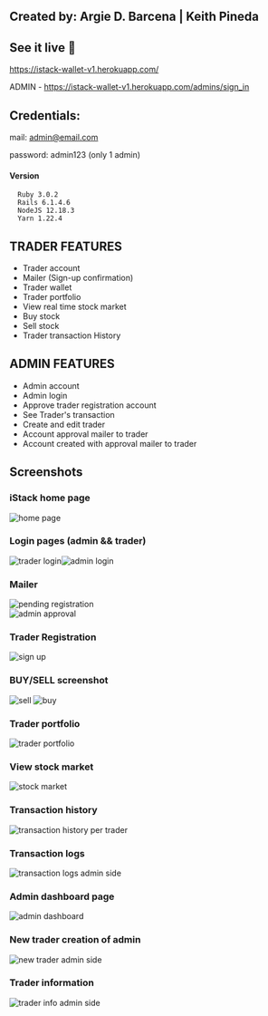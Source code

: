 ## Created by: Argie D. Barcena | Keith Pineda

## See it live 👋

https://istack-wallet-v1.herokuapp.com/

ADMIN - https://istack-wallet-v1.herokuapp.com/admins/sign_in

## Credentials:

mail: admin@email.com

password: admin123 (only 1 admin)

#### Version

```
  Ruby 3.0.2
  Rails 6.1.4.6 
  NodeJS 12.18.3
  Yarn 1.22.4
```

## TRADER FEATURES
- Trader account
- Mailer (Sign-up confirmation)
- Trader wallet
- Trader portfolio
- View real time stock market
- Buy stock
- Sell stock
- Trader transaction History

## ADMIN FEATURES
- Admin account
- Admin login
- Approve trader registration account
- See Trader's transaction
- Create and edit trader
- Account approval mailer to trader
- Account created with approval mailer to trader

## Screenshots

### iStack home page
![home page](https://user-images.githubusercontent.com/88585596/157999567-dd1b2f02-0f47-4959-9f11-2d7f4648cbd9.JPG)

### Login pages (admin && trader)
![trader login](https://user-images.githubusercontent.com/88585596/157999596-4f511fd6-9390-40cb-95d6-a064208c2b08.JPG)![admin login](https://user-images.githubusercontent.com/88585596/157999607-f4afec69-03a2-4238-8efc-4cb3ced3748d.JPG)

### Mailer 
![pending registration](https://user-images.githubusercontent.com/88585596/157999741-ddba06cd-4b48-40f0-af1c-a532176a7e01.JPG)  
![admin approval](https://user-images.githubusercontent.com/88585596/157999748-20b567f8-f63b-4757-b686-c80dd243c31e.JPG)

### Trader Registration
![sign up](https://user-images.githubusercontent.com/88585596/157999852-b4787a84-b3ff-4b6e-9a09-fd768a63c935.JPG)

### BUY/SELL screenshot
![sell](https://user-images.githubusercontent.com/88585596/157999877-07e91c68-5608-4310-929d-8bd05ded64e2.JPG) ![buy](https://user-images.githubusercontent.com/88585596/157999880-472fc5be-c094-4c8a-9307-a5b90006f093.JPG)

### Trader portfolio
![trader portfolio](https://user-images.githubusercontent.com/88585596/157999914-a9973db0-3088-4a87-8d00-4420be03bfc7.JPG)

### View stock market
![stock market](https://user-images.githubusercontent.com/88585596/157999930-4ef30361-0ff4-4758-ab1f-f64669513140.JPG)

### Transaction history
![transaction history per trader](https://user-images.githubusercontent.com/88585596/157999944-6a44300d-00e8-4f1b-9d75-47995f27f8a4.JPG)

### Transaction logs
![transaction logs admin side](https://user-images.githubusercontent.com/88585596/157999950-7cc1bcc1-4180-4b83-a063-60b2063e8301.JPG)

### Admin dashboard page
![admin dashboard](https://user-images.githubusercontent.com/88585596/157999955-4621d699-1816-416a-a87c-2656fa845ad1.JPG)

### New trader creation of admin
![new trader admin side](https://user-images.githubusercontent.com/88585596/157999960-ae7e1289-ab4b-4291-ba38-3c24d4954186.JPG)

### Trader information
![trader info admin side](https://user-images.githubusercontent.com/88585596/157999963-62856903-f6e6-4f9b-91dc-1beea9d034d2.JPG)





